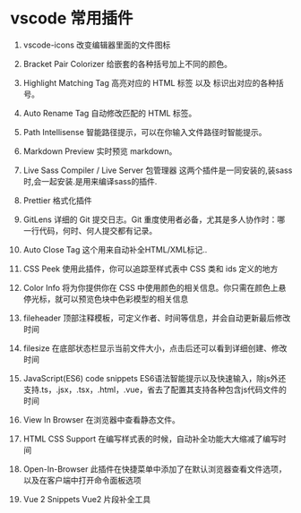 # vscode 常用插件

1. vscode-icons  改变编辑器里面的文件图标

2. Bracket Pair Colorizer 给嵌套的各种括号加上不同的颜色。

3. Highlight Matching Tag  高亮对应的 HTML 标签 以及 标识出对应的各种括号。

4. Auto Rename Tag  自动修改匹配的 HTML 标签。

5. Path Intellisense  智能路径提示，可以在你输入文件路径时智能提示。

6. Markdown Preview   实时预览 markdown。

7.  Live Sass Compiler / Live Server 包管理器   这两个插件是一同安装的,装sass时,会一起安装.是用来编译sass的插件.

8.  Prettier  格式化插件

9.  GitLens   详细的 Git 提交日志。Git 重度使用者必备，尤其是多人协作时：哪一行代码，何时、何人提交都有记录。

10. Auto Close Tag  这个用来自动补全HTML/XML标记..

11. CSS Peek   使用此插件，你可以追踪至样式表中 CSS 类和 ids 定义的地方

12. Color Info  将为你提供你在 CSS 中使用颜色的相关信息。你只需在颜色上悬停光标，就可以预览色块中色彩模型的相关信息

13. fileheader  顶部注释模板，可定义作者、时间等信息，并会自动更新最后修改时间

14. filesize  在底部状态栏显示当前文件大小，点击后还可以看到详细创建、修改时间

15. JavaScript(ES6) code snippets  ES6语法智能提示以及快速输入，除js外还支持.ts，.jsx，.tsx，.html，.vue，省去了配置其支持各种包含js代码文件的时间

16. View In Browser  在浏览器中查看静态文件。

17. HTML CSS Support  在编写样式表的时候，自动补全功能大大缩减了编写时间

18. Open-In-Browser  此插件在快捷菜单中添加了在默认浏览器查看文件选项，以及在客户端中打开命令面板选项

19. Vue 2 Snippets   Vue2 片段补全工具